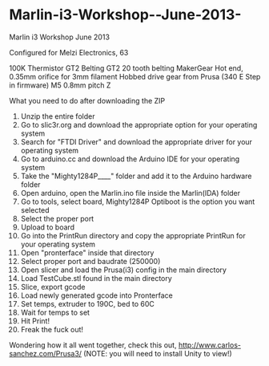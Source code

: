 Marlin-i3-Workshop--June-2013-
==============================

Marlin i3 Workshop June 2013

Configured for Melzi Electronics, 63

100K Thermistor
GT2 Belting
GT2 20 tooth belting
MakerGear Hot end, 0.35mm orifice for 3mm filament
Hobbed drive gear from Prusa (340 E Step in firmware)
M5 0.8mm pitch Z

What you need to do after downloading the ZIP

1. Unzip the entire folder
2. Go to slic3r.org and download the appropriate option for your operating system
3. Search for "FTDI Driver" and download the appropriate driver for your operating system
4. Go to arduino.cc and download the Arduino IDE for your operating system
5. Take the "Mighty1284P____" folder and add it to the Arduino hardware folder
6. Open arduino, open the Marlin.ino file inside the Marlin(IDA) folder
7. Go to tools, select board, Mighty1284P Optiboot is the option you want selected
8. Select the proper port
9. Upload to board
10. Go into the PrintRun directory and copy the appropriate PrintRun for your operating system
11. Open "pronterface" inside that directory
12. Select proper port and baudrate (250000)
13. Open slicer and load the Prusa(i3) config in the main directory
14. Load TestCube.stl found in the main directory
15. Slice, export gcode
16. Load newly generated gcode into Pronterface
17. Set temps, extruder to 190C, bed to 60C
18. Wait for temps to set
19. Hit Print!
20. Freak the fuck out!

Wondering how it all went together, check this out, http://www.carlos-sanchez.com/Prusa3/ (NOTE: you will need to install Unity to view!)